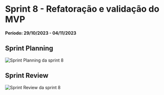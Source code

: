 # Sprint 8 - Refatoração e validação do MVP

**Período: 29/10/2023 - 04/11/2023**

## Sprint Planning

![Sprint Planning da sprint 8](../../assets/templates_reunioes_sprint/sprint8/planning.jpg)

## Sprint Review

![Sprint Review da sprint 8](../../assets/templates_reunioes_sprint/sprint8/review.jpg)

<!-- ## Sprint Retrospective

![Sprint Retrospective da sprint 0](../../assets/templates_reunioes_sprint/Sprint_Retrospective11_11.png) -->
